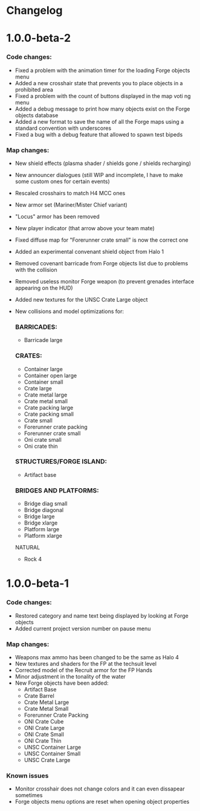 # Changelog

# 1.0.0-beta-2

### Code changes:
- Fixed a problem with the animation timer for the loading Forge objects menu
- Added a new crosshair state that prevents you to place objects in a prohibited area
- Fixed a problem with the count of buttons displayed in the map voti ng menu
- Added a debug message to print how many objects exist on the Forge objects database
- Added a new format to save the name of all the Forge maps using a standard convention with underscores
- Fixed a bug with a debug feature that allowed to spawn test bipeds

### Map changes:
- New shield effects (plasma shader / shields gone / shields recharging)
- New announcer dialogues (still WIP and incomplete, I have to make some custom ones for certain events)
- Rescaled crosshairs to match H4 MCC ones
- New armor set (Mariner/Mister Chief variant)
- "Locus" armor has been removed
- New player indicator (that arrow above your team mate)
- Fixed diffuse map for "Forerunner crate small" is now the correct one
- Added an experimental convenant shield object from Halo 1
- Removed covenant barricade from Forge objects list due to problems with the collision
- Removed useless monitor Forge weapon (to prevent grenades interface appearing on the HUD)
- Added new textures for the UNSC Crate Large object
- New collisions and model optimizations for:
  ### BARRICADES:
  - Barricade large

  ### CRATES:
  - Container large
  - Container open large
  - Container small
  - Crate large
  - Crate metal large
  - Crate metal small
  - Crate packing large
  - Crate packing small
  - Crate small
  - Forerunner crate packing
  - Forerunner crate small
  - Oni crate small
  - Oni crate thin

  ### STRUCTURES/FORGE ISLAND:
  - Artifact base

  ### BRIDGES AND PLATFORMS:
  - Bridge diag small
  - Bridge diagonal
  - Bridge large
  - Bridge xlarge
  - Platform large
  - Platform xlarge

  NATURAL
  - Rock 4

# 1.0.0-beta-1

### Code changes:
- Restored category and name text being displayed by looking at Forge objects
- Added current project version number on pause menu

### Map changes:
- Weapons max ammo has been changed to be the same as Halo 4
- New textures and shaders for the FP at the techsuit level
- Corrected model of the Recruit armor for the FP Hands
- Minor adjustment in the tonality of the water
- New Forge objects have been added:
  - Artifact Base
  - Crate Barrel
  - Crate Metal Large
  - Crate Metal Small
  - Forerunner Crate Packing
  - ONI Crate Cube
  - ONI Crate Large
  - ONI Crate Small
  - ONI Crate Thin
  - UNSC Container Large
  - UNSC Container Small
  - UNSC Crate Large

### Known issues
- Monitor crosshair does not change colors and it can even dissapear sometimes
- Forge objects menu options are reset when opening object properties